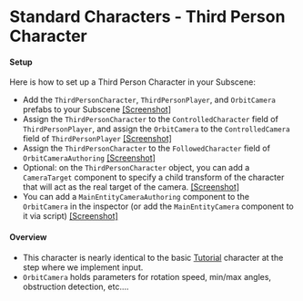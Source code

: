 
# Standard Characters - Third Person Character

#### Setup
Here is how to set up a Third Person Character in your Subscene:
* Add the `ThirdPersonCharacter`, `ThirdPersonPlayer`, and `OrbitCamera` prefabs to your Subscene [[Screenshot]](../Images/stdcharacters-tp1.png)
* Assign the `ThirdPersonCharacter` to the `ControlledCharacter` field of `ThirdPersonPlayer`, and assign the `OrbitCamera` to the `ControlledCamera` field of `ThirdPersonPlayer` [[Screenshot]](../Images/stdcharacters-tp2.png)
* Assign the `ThirdPersonCharacter` to the `FollowedCharacter` field of `OrbitCameraAuthoring` [[Screenshot]](../Images/stdcharacters-tp3.png)
* Optional: on the `ThirdPersonCharacter` object, you can add a `CameraTarget` component to specify a child transform of the character that will act as the real target of the camera. [[Screenshot]](../Images/stdcharacters-tp4.png)
* You can add a `MainEntityCameraAuthoring` component to the `OrbitCamera` in the inspector (or add the `MainEntityCamera` component to it via script) [[Screenshot]](../Images/stdcharacters-tp5.png)

#### Overview
* This character is nearly identical to the basic [Tutorial](./tutorial.md) character at the step where we implement input.
* `OrbitCamera` holds parameters for rotation speed, min/max angles, obstruction detection, etc....